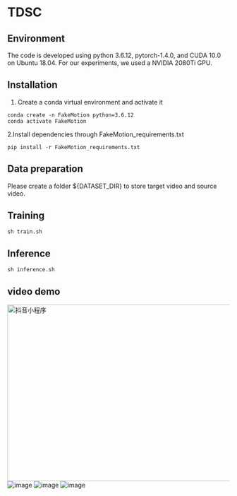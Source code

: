# TDSC
## Environment
The code is developed using python 3.6.12, pytorch-1.4.0, and CUDA 10.0 on Ubuntu 18.04. For our experiments, we used a NVIDIA 2080Ti GPU.
## Installation
1. Create a conda virtual environment and activate it
```
conda create -n FakeMotion python=3.6.12
conda activate FakeMotion
```  
2.Install dependencies through FakeMotion_requirements.txt

`pip install -r FakeMotion_requirements.txt`

## Data preparation
Please create a folder ${DATASET_DIR} to store target video and source video.

## Training
`sh train.sh`

## Inference
`sh inference.sh`

## video demo
<img src="https://github.com/AAAI22-858/AAAI-858/blob/main/video.gif" width="600" height="400" alt="抖音小程序"/><br/>
![image](https://github.com/AAAI22-858/AAAI-858/blob/main/video.gif)
![image](https://github.com/AAAI22-858/AAAI-858/blob/main/Fish.gif)
![image](https://github.com/AAAI22-858/AAAI-858/blob/main/Mouse.gif)


